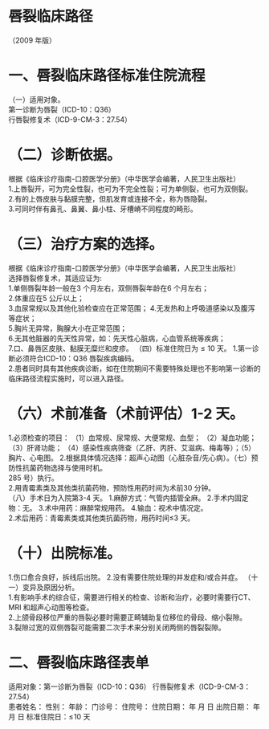 # 唇裂临床路径  
（2009 年版）  
# 一、唇裂临床路径标准住院流程  
（一）适用对象。  
第一诊断为唇裂（ICD-10：Q36）  
行唇裂修复术（ICD-9-CM-3：27.54）  
# （二）诊断依据。  
根据《临床诊疗指南-口腔医学分册》（中华医学会编著，人民卫生出版社）  
1.上唇裂开，可为完全性裂，也可为不完全性裂；可为单侧裂，也可为双侧裂。  
2.有的上唇皮肤与黏膜完整，但肌发育或连接不全，称为唇隐裂。  
3.可同时伴有鼻孔、鼻翼、鼻小柱、牙槽嵴不同程度的畸形。  
# （三）治疗方案的选择。  
根据《临床诊疗指南-口腔医学分册》（中华医学会编著，人民卫生出版社）  
选择唇裂修复术，其适应证为:  
1.单侧唇裂年龄一般在3 个月左右，双侧唇裂年龄在6 个月左右；  
2.体重应在5 公斤以上；  
3.血尿常规以及其他化验检查应在正常范围； 4.无发热和上呼吸道感染以及腹泻等症状；  
5.胸片无异常，胸腺大小在正常范围；  
6.无其他脏器的先天性异常，如：先天性心脏病，心血管系统等疾病；  
7.口、鼻唇区皮肤、黏膜无糜烂和皮疹。 （四）标准住院日为${\leqslant}10$ 天。 1.第一诊断必须符合ICD-10：Q36 唇裂疾病编码。  
2.患者同时具有其他疾病诊断，如在住院期间不需要特殊处理也不影响第一诊断的临床路径流程实施时，可以进入路径。  
# （六）术前准备（术前评估）1-2 天。  
1.必须检查的项目： （1）血常规、尿常规、大便常规、血型； （2）凝血功能； （3）肝肾功能； （4）感染性疾病筛查（乙肝、丙肝、艾滋病、梅毒等）；（5）胸片、心电图。 2.根据具体情况选择：超声心动图（心脏杂音/先心病）。（七）预防性抗菌药物选择与使用时机。  
285 号）执行。  
2.用青霉素类及其他类抗菌药物，预防性用药时间为术前30 分钟。  
（八）手术日为入院第3-4 天。 1.麻醉方式：气管内插管全麻。             2.手术内固定物：无。    3.术中用药：麻醉常规用药。     4.输血：视术中情况定。  
2.术后用药：青霉素类或其他类抗菌药物，用药时间≤3 天。  
# （十）出院标准。  
1.伤口愈合良好，拆线后出院。 2.没有需要住院处理的并发症和/或合并症。 （十一）变异及原因分析。  
1.有影响手术的综合征，需要进行相关的检查、诊断和治疗，必要时需要行CT、MRI 和超声心动图等检查。  
2.上颌骨段移位严重的唇裂必要时需要正畸辅助复位移位的骨段、缩小裂隙。  
3.裂隙过宽的双侧唇裂可能需要二次手术来分别关闭两侧的唇裂裂隙。  
# 二、唇裂临床路径表单  
适用对象：第一诊断为唇裂（ICD-10：Q36） 行唇裂修复术（ICD-9-CM-3：27.54）  
患者姓名：           性别：    年龄：    门诊号：       住院号：       住院日期：   年  月  日    出院日期：   年  月   日     标准住院日：$\leqslant\!10$ 天  
